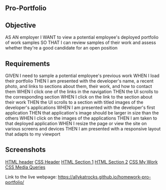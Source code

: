 ## Pro-Portfolio

## Objective

AS AN employer
I WANT to view a potential employee's deployed portfolio of work samples
SO THAT I can review samples of their work and assess whether they're a good candidate for an open position

## Requirements

GIVEN I need to sample a potential employee's previous work
WHEN I load their portfolio
THEN I am presented with the developer's name, a recent photo, and links to sections about them, their work, and how to contact them
WHEN I click one of the links in the navigation
THEN the UI scrolls to the corresponding section
WHEN I click on the link to the section about their work
THEN the UI scrolls to a section with titled images of the developer's applications
WHEN I am presented with the developer's first application
THEN that application's image should be larger in size than the others
WHEN I click on the images of the applications
THEN I am taken to that deployed application
WHEN I resize the page or view the site on various screens and devices
THEN I am presented with a responsive layout that adapts to my viewport

## Screenshots

[HTML header](./images/header.png) [CSS Header](./images/css.png)
[HTML Section 1](./images/1.png) [HTML Section 2](.images/2.png) [CSS My Work](./images/work.png)
[CSS Media Queries](.images/queries.png)

Link to the live webpage: https://allykatrocks.github.io/homework-pro-portfolio/